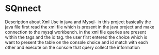 # SQnnect
Description about Xml Use in java and Mysql-
in this project basically the java file first read the xml file which is present in the java project and make connection to the mysql workbench.
in the xml file queries are present within the tags and the id tag.
the user first entered the choice which is want to present the table on the console 
choice and id match with each other and execute on the console
that query collect the information
